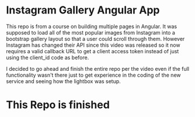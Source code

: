 # Instagram Gallery Angular App

This repo is from a course on building multiple pages in Angular. It was
supposed to load all of the most popular images from Instagram into a bootstrap
gallery layout so that a user could scroll through them.  However Instagram
has changed their API since this video was released so it now requires a valid
callback URL to get a client access token instead of just using the client_id
code as before.

I decided to go ahead and finish the entire repo per the video even if the full
functionality wasn't there just to get experience in the coding of the new
service and seeing how the lightbox was setup.

# This Repo is finished
